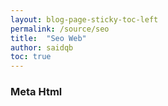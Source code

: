```yaml
---
layout: blog-page-sticky-toc-left
permalink: /source/seo
title:  "Seo Web"
author: saidqb
toc: true
---
```



### Meta Html


